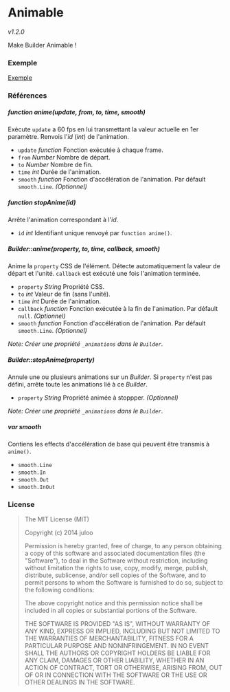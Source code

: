 # Animable

_v1.2.0_

Make Builder Animable !

### Exemple

[Exemple](http://jwhile.github.io/#Animable)

### Références

##### function anime(update, from, to, time, smooth)

Exécute `update` a 60 fps en lui transmettant la valeur actuelle en 1er paramètre.
Renvois l'_id_ (_int_) de l'animation.

* `update` _function_ Fonction exécutée à chaque frame.
* `from` _Number_ Nombre de départ.
* `to` _Number_ Nombre de fin.
* `time` _int_ Durée de l'animation.
* `smooth` _function_ Fonction d'accélération de l'animation. Par défault `smooth.Line`. _(Optionnel)_

##### function stopAnime(id)

Arrête l'animation correspondant à l'_id_.

* `id` _int_ Identifiant unique renvoyé par `function anime()`.

##### Builder::anime(property, to, time, callback, smooth)

Anime la `property` CSS de l'élément.
Détecte automatiquement la valeur de départ et l'unité.
`callback` est exécuté une fois l'animation terminée.

* `property` _String_ Propriété CSS.
* `to` _int_ Valeur de fin (sans l'unité).
* `time` _int_ Durée de l'animation.
* `callback` _function_ Fonction exécutée à la fin de l'animation. Par défault `null`. _(Optionnel)_
* `smooth` _function_ Fonction d'accélération de l'animation. Par défault `smooth.Line`. _(Optionnel)_

_Note: Créer une propriété `_animations` dans le `Builder`._

##### Builder::stopAnime(property)

Annule une ou plusieurs animations sur un _Builder_.
Si `property` n'est pas défini, arrête toute les animations lié à ce _Builder_.

* `property` _String_ Propriété animée à stoppper. _(Optionnel)_

_Note: Créer une propriété `_animations` dans le `Builder`._

##### var smooth

Contiens les effects d'accélération de base qui peuvent être transmis à `anime()`.

* `smooth.Line`
* `smooth.In`
* `smooth.Out`
* `smooth.InOut`

### License

> The MIT License (MIT)
> 
> Copyright (c) 2014 juloo
> 
> Permission is hereby granted, free of charge, to any person obtaining a copy of
> this software and associated documentation files (the "Software"), to deal in
> the Software without restriction, including without limitation the rights to
> use, copy, modify, merge, publish, distribute, sublicense, and/or sell copies of
> the Software, and to permit persons to whom the Software is furnished to do so,
> subject to the following conditions:
> 
> The above copyright notice and this permission notice shall be included in all
> copies or substantial portions of the Software.
> 
> THE SOFTWARE IS PROVIDED "AS IS", WITHOUT WARRANTY OF ANY KIND, EXPRESS OR
> IMPLIED, INCLUDING BUT NOT LIMITED TO THE WARRANTIES OF MERCHANTABILITY, FITNESS
> FOR A PARTICULAR PURPOSE AND NONINFRINGEMENT. IN NO EVENT SHALL THE AUTHORS OR
> COPYRIGHT HOLDERS BE LIABLE FOR ANY CLAIM, DAMAGES OR OTHER LIABILITY, WHETHER
> IN AN ACTION OF CONTRACT, TORT OR OTHERWISE, ARISING FROM, OUT OF OR IN
> CONNECTION WITH THE SOFTWARE OR THE USE OR OTHER DEALINGS IN THE SOFTWARE.
